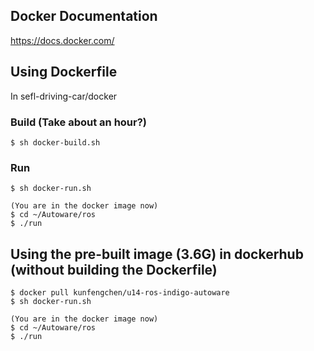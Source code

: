 ## Docker Documentation
https://docs.docker.com/

## Using Dockerfile

In sefl-driving-car/docker

### Build (Take about an hour?)
```
$ sh docker-build.sh
```
### Run
```
$ sh docker-run.sh

(You are in the docker image now)
$ cd ~/Autoware/ros
$ ./run

```

## Using the pre-built image (3.6G) in dockerhub (without building the Dockerfile)
```
$ docker pull kunfengchen/u14-ros-indigo-autoware
$ sh docker-run.sh

(You are in the docker image now)
$ cd ~/Autoware/ros
$ ./run
```
